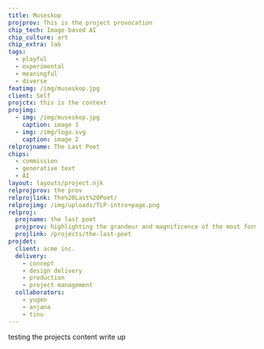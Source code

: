 ```yaml
---
title: Museskop
projprov: This is the project provocation
chip_tech: Image based AI
chip_culture: art
chip_extra: lab
tags:
  - playful
  - experimental
  - meaningful
  - diverse
featimg: /img/museskop.jpg
client: Self
projctx: this is the context
projimg:
  - img: /img/museskop.jpg
    caption: image 1
  - img: /img/logo.svg
    caption: image 2
relprojname: The Last Poet
chips:
  - commission
  - generative text
  - AI
layout: layouts/project.njk
relprojprov: the prov
relprojlink: The%20Last%20Poet/
relprojimg: /img/uploads/TLP-intro+page.png
relproj:
  projname: the last poet
  projprov: highlighting the grandeur and magnificence of the most formidable herbivore
  projlink: /projects/the-last-poet
projdet:
  client: acme inc.
  delivery:
    - concept
    - design delivery
    - production
    - project management
  collaborators:
    - yugen
    - anjana
    - tinu
---
```


testing the projects content write up